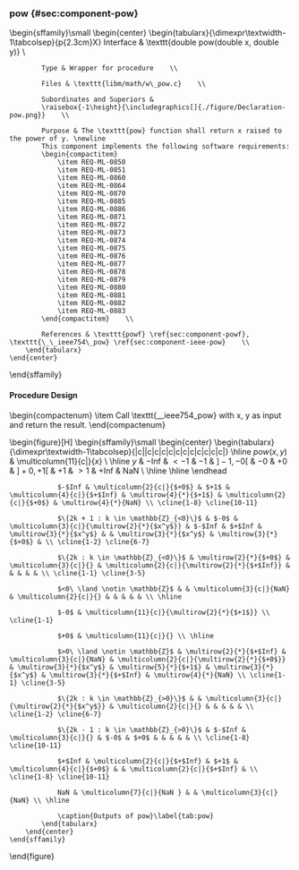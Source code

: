### pow {#sec:component-pow}

\begin{sffamily}\small
	\begin{center}
		\begin{tabularx}{\dimexpr\textwidth-1\tabcolsep}{p{2.3cm}X}
			Interface       & \texttt{double pow(double x, double y)} \\ 
			
			Type & Wrapper for procedure    \\ 
			
			Files & \texttt{libm/math/w\_pow.c}    \\ 
			
			Subordinates and Superiors &
			\raisebox{-1\height}{\includegraphics[]{./figure/Declaration-pow.png}}    \\ 
			
			Purpose & The \texttt{pow} function shall return x raised to the power of y. \newline
			This component implements the following software requirements:
			\begin{compactitem}
				\item REQ-ML-0850
				\item REQ-ML-0851
				\item REQ-ML-0860
				\item REQ-ML-0864
				\item REQ-ML-0870
				\item REQ-ML-0885
				\item REQ-ML-0886
				\item REQ-ML-0871
				\item REQ-ML-0872
				\item REQ-ML-0873
				\item REQ-ML-0874
				\item REQ-ML-0875
				\item REQ-ML-0876
				\item REQ-ML-0877
				\item REQ-ML-0878
				\item REQ-ML-0879
				\item REQ-ML-0880
				\item REQ-ML-0881
				\item REQ-ML-0882
				\item REQ-ML-0883
			\end{compactitem}    \\ 
			
			References & \texttt{powf} \ref{sec:component-powf}, \texttt{\_\_ieee754\_pow} \ref{sec:component-ieee-pow}    \\ 
		\end{tabularx}
	\end{center}
\end{sffamily}

#### Procedure Design

\begin{compactenum}
	\item Call \texttt{\_\_ieee754\_pow} with x, y as input and return the result.
\end{compactenum}

\begin{figure}[H]
	\begin{sffamily}\small
		\begin{center}
			\begin{tabularx}{\dimexpr\textwidth-1\tabcolsep}{|c||c|c|c|c|c|c|c|c|c|c|c|}
				\hline
				$pow(x, y)$ & \multicolumn{11}{c|}{$x$} \\ \hline
				$y$ & $-$Inf & $<-1$ & $-1$ & $]-1,-0[$ & $-0$ & $+0$ & $]+0,+1[$ & $+1$ & $>1$ & $+$Inf & NaN \\ \hline \hline
				\endhead
				
				$-$Inf & \multicolumn{2}{c|}{$+0$} & $+1$ & \multicolumn{4}{c|}{$+$Inf} & \multirow{4}{*}{$+1$} & \multicolumn{2}{c|}{$+0$} & \multirow{4}{*}{NaN} \\ \cline{1-8} \cline{10-11}
				
				$\{2k + 1 : k \in \mathbb{Z}_{<0}\}$ & $-0$ & \multicolumn{3}{c|}{\multirow{2}{*}{$x^y$}} & $-$Inf & $+$Inf & \multirow{3}{*}{$x^y$} & & \multirow{3}{*}{$x^y$} & \multirow{3}{*}{$+0$} & \\ \cline{1-2} \cline{6-7}
				
				$\{2k : k \in \mathbb{Z}_{<0}\}$ & \multirow{2}{*}{$+0$} & \multicolumn{3}{c|}{} & \multicolumn{2}{c|}{\multirow{2}{*}{$+$Inf}} & & & & & \\ \cline{1-1} \cline{3-5}
				
				$<0\ \land \notin \mathbb{Z}$ & & \multicolumn{3}{c|}{NaN} & \multicolumn{2}{c|}{} & & & & & \\ \hline
				
				$-0$ & \multicolumn{11}{c|}{\multirow{2}{*}{$+1$}} \\ \cline{1-1}
				
				$+0$ & \multicolumn{11}{c|}{} \\ \hline
				
				$>0\ \land \notin \mathbb{Z}$ & \multirow{2}{*}{$+$Inf} & \multicolumn{3}{c|}{NaN} & \multicolumn{2}{c|}{\multirow{2}{*}{$+0$}} & \multirow{3}{*}{$x^y$} & \multirow{5}{*}{$+1$} & \multirow{3}{*}{$x^y$} & \multirow{3}{*}{$+$Inf} & \multirow{4}{*}{NaN} \\ \cline{1-1} \cline{3-5}
				
				$\{2k : k \in \mathbb{Z}_{>0}\}$ & & \multicolumn{3}{c|}{\multirow{2}{*}{$x^y$}} & \multicolumn{2}{c|}{} & & & & & \\ \cline{1-2} \cline{6-7}
				
				$\{2k - 1 : k \in \mathbb{Z}_{>0}\}$ & $-$Inf & \multicolumn{3}{c|}{} & $-0$ & $+0$ & & & & & \\ \cline{1-8} \cline{10-11}
				
				$+$Inf & \multicolumn{2}{c|}{$+$Inf} & $+1$ & \multicolumn{4}{c|}{$+0$} & & \multicolumn{2}{c|}{$+$Inf} & \\ \cline{1-8} \cline{10-11}
				
				NaN & \multicolumn{7}{c|}{NaN } & & \multicolumn{3}{c|}{NaN} \\ \hline
				
				\caption{Outputs of pow}\label{tab:pow}
			\end{tabularx}
		\end{center}
	\end{sffamily}
\end{figure}